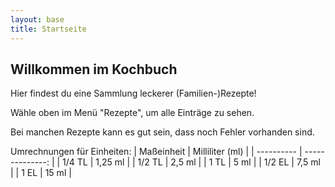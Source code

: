 ```yaml
---
layout: base
title: Startseite
---
```



## Willkommen im Kochbuch

Hier findest du eine Sammlung leckerer (Familien-)Rezepte!

Wähle oben im Menü "Rezepte", um alle Einträge zu sehen.

Bei manchen Rezepte kann es gut sein, dass noch Fehler vorhanden sind.

Umrechnungen für Einheiten:
| Maßeinheit   | Milliliter (ml) |
| ----------   | --------------: |
| 1/4 TL       |         1,25 ml |
| 1/2 TL       |          2,5 ml |
| 1 TL         |            5 ml |
| 1/2 EL       |          7,5 ml |
| 1 EL         |           15 ml |
